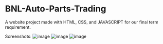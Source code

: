 # BNL-Auto-Parts-Trading
A website project made with HTML, CSS, and JAVASCRIPT for our final term requirement.

Screenshots:
![image](https://github.com/elitheslime01/BNL-Auto-Parts-Trading/assets/136667164/e7499fb5-781f-4556-b46c-5512acccee29)
![image](https://github.com/elitheslime01/BNL-Auto-Parts-Trading/assets/136667164/bdd96475-137a-480b-ad65-e4aed509e17e)
![image](https://github.com/elitheslime01/BNL-Auto-Parts-Trading/assets/136667164/1da11e70-47c0-4843-b43a-c686a7df5ace)
